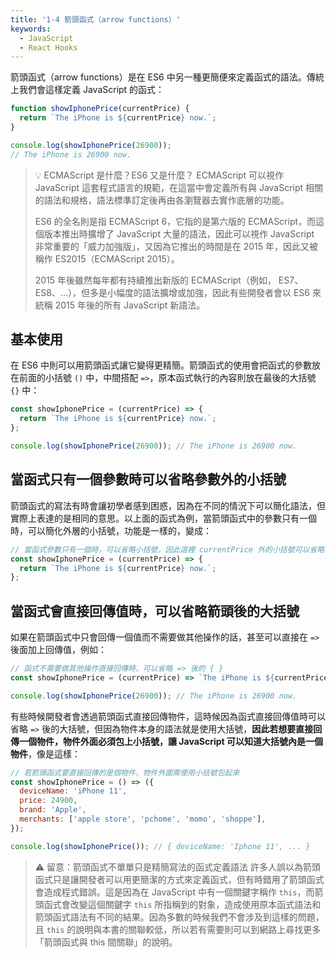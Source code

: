 ```yaml
---
title: '1-4 箭頭函式（arrow functions）'
keywords:
  - JavaScript
  - React Hooks
---
```


箭頭函式（arrow functions）是在 ES6 中另一種更簡便來定義函式的語法。傳統上我們會這樣定義 JavaScript 的函式：

```js
function showIphonePrice(currentPrice) {
  return `The iPhone is ${currentPrice} now.`;
}

console.log(showIphonePrice(26900));
// The iPhone is 26900 now.
```

> 💡 ECMAScript 是什麼？ES6 又是什麼？
> ECMAScript 可以視作 JavaScript 這套程式語言的規範，在這當中會定義所有與 JavaScript 相關的語法和規格，語法標準訂定後再由各瀏覽器去實作底層的功能。
>
> ES6 的全名則是指 ECMAScript 6，它指的是第六版的 ECMAScript，而這個版本推出時擴增了 JavaScript 大量的語法，因此可以視作 JavaScript 非常重要的「威力加強版」，又因為它推出的時間是在 2015 年，因此又被稱作 ES2015（ECMAScript 2015）。
>
> 2015 年後雖然每年都有持續推出新版的 ECMAScript（例如， ES7、ES8、...），但多是小幅度的語法擴增或加強，因此有些開發者會以 ES6 來統稱 2015 年後的所有 JavaScript 新語法。

## 基本使用

在 ES6 中則可以用箭頭函式讓它變得更精簡。箭頭函式的使用會把函式的參數放在前面的小括號 `()` 中，中間搭配 `=>`，原本函式執行的內容則放在最後的大括號 `{}` 中：

```js
const showIphonePrice = (currentPrice) => {
  return `The iPhone is ${currentPrice} now.`;
};

console.log(showIphonePrice(26900)); // The iPhone is 26900 now.
```

## 當函式只有一個參數時可以省略參數外的小括號

箭頭函式的寫法有時會讓初學者感到困惑，因為在不同的情況下可以簡化語法，但實際上表達的是相同的意思。以上面的函式為例，當箭頭函式中的參數只有一個時，可以簡化外層的小括號，功能是一樣的，變成：

```javascript
// 當函式參數只有一個時，可以省略小括號，因此這裡 currentPrice 外的小括號可以省略
const showIphonePrice = (currentPrice) => {
  return `The iPhone is ${currentPrice} now.`;
};
```

## 當函式會直接回傳值時，可以省略箭頭後的大括號

如果在箭頭函式中只會回傳一個值而不需要做其他操作的話，甚至可以直接在 `=>` 後面加上回傳值，例如：

```js
// 函式不需要做其他操作直接回傳時，可以省略 => 後的 { }
const showIphonePrice = (currentPrice) => `The iPhone is ${currentPrice} now.`;

console.log(showIphonePrice(26900)); // The iPhone is 26900 now.
```

有些時候開發者會透過箭頭函式直接回傳物件，這時候因為函式直接回傳值時可以省略 `=>` 後的大括號，但因為物件本身的語法就是使用大括號，**因此若想要直接回傳一個物件，物件外面必須包上小括號，讓 JavaScript 可以知道大括號內是一個物件**，像是這樣：

```js
// 若箭頭函式要直接回傳的是個物件，物件外圍需使用小括號包起來
const showIphonePrice = () => ({
  deviceName: 'iPhone 11',
  price: 24900,
  brand: 'Apple',
  merchants: ['apple store', 'pchome', 'momo', 'shoppe'],
});

console.log(showIphonePrice()); // { deviceName: 'Iphone 11', ... }
```

> ⚠️ 留意：箭頭函式不單單只是精簡寫法的函式定義語法
> 許多人誤以為箭頭函式只是讓開發者可以用更簡潔的方式來定義函式，但有時錯用了箭頭函式會造成程式錯誤。這是因為在 JavaScript 中有一個關鍵字稱作 `this`，而箭頭函式會改變這個關鍵字 `this` 所指稱到的對象，造成使用原本函式語法和箭頭函式語法有不同的結果。因為多數的時候我們不會涉及到這樣的問題，且 `this` 的說明與本書的關聯較低，所以若有需要則可以到網路上尋找更多「箭頭函式與 this 間關聯」的說明。
